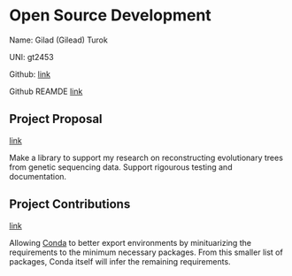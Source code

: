 # Open Source Development

Name: Gilad (Gilead) Turok

UNI: gt2453

Github: [link](https://github.com/gil2rok)

Github REAMDE [link](https://github.com/gil2rok/gil2rok/blob/main/README.md)


## Project Proposal 
[link](../projects/python/heracles.md)

Make a library to support my research on reconstructing evolutionary trees from genetic sequencing data. Support rigourous testing and documentation.

## Project Contributions 
[link](../projects/python/conda.md)

Allowing [Conda](https://github.com/conda/conda) to better export environments by minituarizing the requirements to the minimum necessary packages. From this smaller list of packages, Conda itself will infer the remaining requirements.


